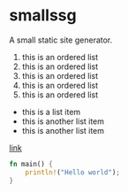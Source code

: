 # smallssg 

A small static site generator.

1. this is an ordered list
2. this is an ordered list
3. this is an ordered list
4. this is an ordered list
5. this is an ordered list

- this is a list item
- this is another list item
- this is another list item

[link](awfurey.com)

```rust
fn main() {
    println!("Hello world");
}
```

